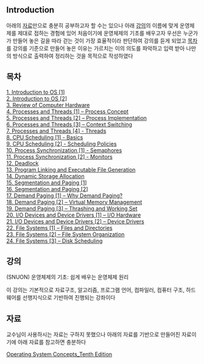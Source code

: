 ## Introduction

아래의 [자료](#자료)만으로 충분히 공부하고자 할 수는 있으나 아래 [강의](#강의)의 이름에 맞게 운영체제를 제대로 접하는 경험에 있어 처음이기에 운영체제의 기초를 배우고자 우선은 누군가가 만들어 놓은 길을 따라 걷는 것이 가장 효율적이라 판단하여 강의를 듣게 되었고 [목차](#목차)를 강의를 기준으로 만들어 놓은 이유는 가르치는 이의 의도를 파악하고 입력 받아 나만의 방식으로 출력하여 정리하는 것을 목적으로 작성하였다   

## 목차

[1. Introduction to OS [1]](./01_Introduction_to_OS_1.md)   
[2. Introduction to OS [2]](./02_Introduction_to_OS_2.md)   
[3. Review of Computer Hardware](./03_Review_of_Computer_Hardware.md)   
[4. Processes and Threads [1] – Process Concept](./04_Process_and_Threads_1_Process_Concept.md)   
[5. Processes and Threads [2] – Process Implementation](./05_Process_and_Threads_2_Process_Implementation.md)   
[6. Processes and Threads [3] – Context Switching](./06_Process_and_Threads_3_Context_Switching.md)   
[7. Processes and Threads [4] - Threads](./07_Process_and_Threads_4_Threads.md)   
[8. CPU Scheduling [1] - Basics](./08_CPU_Scheduling_1_Basics.md)   
[9. CPU Scheduling [2] - Scheduling Policies](./09_CPU_Scheduling_2_Scheduling_Policies.md)   
[10. Process Synchronization [1] - Semaphores](./10_CPU_Scheduling_3_Semaphores.md)   
[11. Process Synchronization [2] - Monitors](./11_CPU_Scheduling_4_Monitors.md)   
[12. Deadlock](./12_Deadlock.md)   
[13. Program Linking and Executable File Generation]()   
[14. Dynamic Storage Allocation]()   
[15. Segmentation and Paging [1]]()   
[16. Segmentation and Paging [2]]()   
[17. Demand Paging [1] – Why Demand Paging?]()   
[18. Demand Paging [2] – Virtual Memory Management]()   
[19. Demand Paging [3] – Thrashing and Working Set]()   
[20. I/O Devices and Device Drivers [1] – I/O Hardware]()   
[21. I/O Devices and Device Drivers [2] – Device Drivers]()   
[22. File Systems [1] – Files and Directories]()   
[23. File Systems [2] – File System Organization]()   
[24. File Systems [3] – Disk Scheduling]()   
   

## 강의

(SNUON) 운영체제의 기초: 쉽게 배우는 운영체제 원리    

이 강의는 기본적으로 자료구조, 알고리즘, 프로그램 언어, 컴파일러, 컴퓨터 구조, 하드웨어를 선행지식으로 기반하여 진행되는 강좌이다     

## 자료

교수님이 사용하시는 자료는 구하지 못했으나 아래의 자료를 기반으로 만들어진 자료이기에 아래 자료를 참고하면 충분하다    

[Operating System Concepts_Tenth Edition](https://www.os-book.com/OS10/slide-dir/)     
